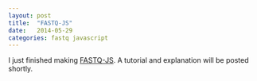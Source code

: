 ```yaml
---
layout: post
title:  "FASTQ-JS"
date:   2014-05-29
categories: fastq javascript
---
```


I just finished making [FASTQ-JS](http://www.gregoryzynda.com/fastqa-js.html). A tutorial and explanation will be posted shortly.
